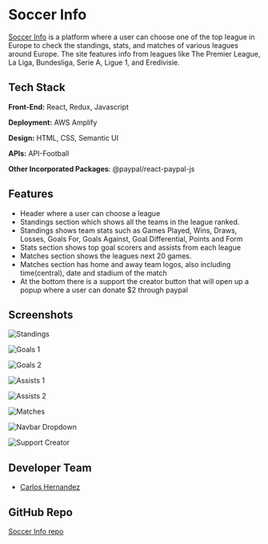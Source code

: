 
# Soccer Info

[Soccer Info](https://main.d29w9w8trrzcml.amplifyapp.com/) is a platform where a user can choose one of the top league in Europe to check the standings, stats, and matches of various leagues around Europe. The site features info from leagues like The Premier League, La Liga, Bundesliga, Serie A, Ligue 1, and Eredivisie.

## Tech Stack

**Front-End:** React, Redux, Javascript

**Deployment:** AWS Amplify

**Design:** HTML, CSS, Semantic UI

**APIs:** API-Football

**Other Incorporated Packages**: @paypal/react-paypal-js

## Features

- Header where a user can choose a league
- Standings section which shows all the teams in the league ranked.
- Standings shows team stats such as Games Played, Wins, Draws, Losses, Goals For, Goals Against, Goal Differential, Points and Form
- Stats section shows top goal scorers and assists from each league
- Matches section shows the leagues next 20 games.
- Matches section has home and away team logos, also including time(central), date and stadium of the match
- At the bottom there is a support the creator button that will open up a popup where a user can donate $2 through paypal


## Screenshots

![Standings](./screenshots/Standings.png)

![Goals 1](./screenshots/Goals1.png)

![Goals 2](./screenshots/Goals2.png)

![Assists 1](./screenshots/Assists1.png)

![Assists 2](./screenshots/Assists2.png)

![Matches](./screenshots/Matches.png)

![Navbar Dropdown](./screenshots/NavbarDropdown.png)

![Support Creator](./screenshots/SupportCreator.png)

## Developer Team

- [Carlos Hernandez](https://www.linkedin.com/in/carloshdzrco/)

## GitHub Repo

[Soccer Info repo](https://github.com/CarlosHdzRco/SportsApp)

